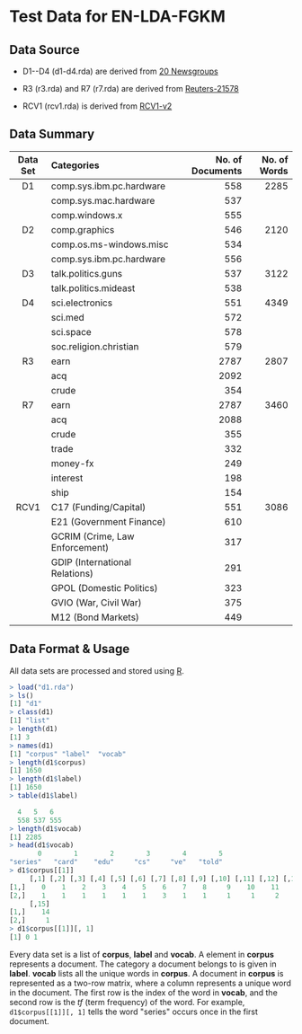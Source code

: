 # Test Data for EN-LDA-FGKM #

## Data Source ##

* D1--D4 (d1-d4.rda) are derived from
  [20 Newsgroups](http://qwone.com/~jason/20Newsgroups/)

* R3 (r3.rda) and R7 (r7.rda) are derived from
  [Reuters-21578](http://www.daviddlewis.com/resources/testcollections/reuters21578/)

* RCV1 (rcv1.rda) is derived from
  [RCV1-v2](http://www.ai.mit.edu/projects/jmlr/papers/volume5/lewis04a/lyrl2004_rcv1v2_README.htm)


## Data Summary ##

| Data Set | Categories                     | No. of Documents | No. of Words |
|:--------:|:-------------------------------|-----------------:|-------------:|
| D1       | comp.sys.ibm.pc.hardware       | 558              | 2285         |
|          | comp.sys.mac.hardware          | 537              |              |
|          | comp.windows.x                 | 555              |              |
| D2       | comp.graphics                  | 546              | 2120         |
|          | comp.os.ms-windows.misc        | 534              |              |
|          | comp.sys.ibm.pc.hardware       | 556              |              |
| D3       | talk.politics.guns             | 537              | 3122         |
|          | talk.politics.mideast          | 538              |              |
| D4       | sci.electronics                | 551              | 4349         |
|          | sci.med                        | 572              |              |
|          | sci.space                      | 578              |              |
|          | soc.religion.christian         | 579              |              |
| R3       | earn                           | 2787             | 2807         |
|          | acq                            | 2092             |              |
|          | crude                          | 354              |              |
| R7       | earn                           | 2787             | 3460         |
|          | acq                            | 2088             |              |
|          | crude                          | 355              |              |
|          | trade                          | 332              |              |
|          | money-fx                       | 249              |              |
|          | interest                       | 198              |              |
|          | ship                           | 154              |              |
| RCV1     | C17 (Funding/Capital)          | 551              | 3086         |
|          | E21 (Government Finance)       | 610              |              |
|          | GCRIM (Crime, Law Enforcement) | 317              |              |
|          | GDIP (International Relations) | 291              |              |
|          | GPOL (Domestic Politics)       | 323              |              |
|          | GVIO (War, Civil War)          | 375              |              |
|          | M12 (Bond Markets)             | 449              |              |


## Data Format & Usage ##

All data sets are processed and stored using [R](https://www.r-project.org/).

```R
> load("d1.rda")
> ls()
[1] "d1"
> class(d1)
[1] "list"
> length(d1)
[1] 3
> names(d1)
[1] "corpus" "label"  "vocab"
> length(d1$corpus)
[1] 1650
> length(d1$label)
[1] 1650
> table(d1$label)

  4   5   6
  558 537 555
> length(d1$vocab)
[1] 2285
> head(d1$vocab)
       0        1        2        3        4        5
"series"   "card"    "edu"     "cs"     "ve"   "told"
> d1$corpus[[1]]
     [,1] [,2] [,3] [,4] [,5] [,6] [,7] [,8] [,9] [,10] [,11] [,12] [,13] [,14]
[1,]    0    1    2    3    4    5    6    7    8     9    10    11    12    13
[2,]    1    1    1    1    1    1    3    1    1     1     1     2     1     1
     [,15]
[1,]    14
[2,]     1
> d1$corpus[[1]][, 1]
[1] 0 1
```

Every data set is a list of **corpus**, **label** and **vocab**.  A
element in **corpus** represents a document.  The category a document
belongs to is given in **label**.  **vocab** lists all the unique
words in **corpus**.  A document in **corpus** is represented as a
two-row matrix, where a column represents a unique word in the
document.  The first row is the index of the word in **vocab**, and
the second row is the *tf* (term frequency) of the word.  For example,
`d1$corpus[[1]][, 1]` tells the word "series" occurs once in the first
document.
